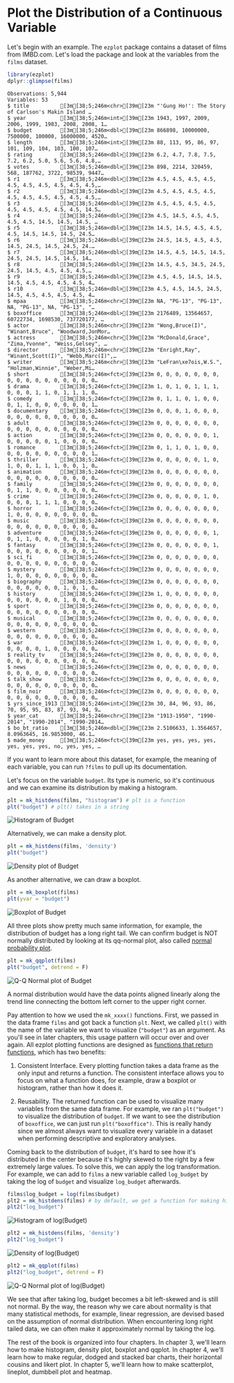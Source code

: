 # Plot the Distribution of a Continuous Variable

Let's begin with an example. The `ezplot` package contains a dataset of films from IMBD.com. Let's load the package and look at the variables from the `films` dataset.

```r
library(ezplot)
dplyr::glimpse(films)
```

```
Observations: 5,944
Variables: 53
$ title          [3m[38;5;246m<chr>[39m[23m "'Gung Ho!': The Story of Carlson's Makin Island …
$ year           [3m[38;5;246m<int>[39m[23m 1943, 1997, 2009, 2006, 1999, 1983, 2008, 2008, 1…
$ budget         [3m[38;5;246m<dbl>[39m[23m 866898, 10000000, 7500000, 100000, 16000000, 4520…
$ length         [3m[38;5;246m<int>[39m[23m 88, 113, 95, 86, 97, 101, 109, 104, 103, 100, 107…
$ rating         [3m[38;5;246m<dbl>[39m[23m 6.2, 4.7, 7.8, 7.5, 7.2, 6.2, 5.0, 5.6, 5.6, 4.8,…
$ votes          [3m[38;5;246m<dbl>[39m[23m 898, 2214, 320459, 568, 187762, 3722, 98539, 9447…
$ r1             [3m[38;5;246m<dbl>[39m[23m 4.5, 4.5, 4.5, 4.5, 4.5, 4.5, 4.5, 4.5, 4.5, 4.5,…
$ r2             [3m[38;5;246m<dbl>[39m[23m 4.5, 4.5, 4.5, 4.5, 4.5, 4.5, 4.5, 4.5, 4.5, 4.5,…
$ r3             [3m[38;5;246m<dbl>[39m[23m 4.5, 4.5, 4.5, 4.5, 4.5, 4.5, 4.5, 4.5, 4.5, 14.5…
$ r4             [3m[38;5;246m<dbl>[39m[23m 4.5, 14.5, 4.5, 4.5, 4.5, 4.5, 14.5, 14.5, 14.5, …
$ r5             [3m[38;5;246m<dbl>[39m[23m 14.5, 14.5, 4.5, 4.5, 4.5, 14.5, 14.5, 14.5, 24.5…
$ r6             [3m[38;5;246m<dbl>[39m[23m 24.5, 14.5, 4.5, 4.5, 14.5, 24.5, 14.5, 24.5, 24.…
$ r7             [3m[38;5;246m<dbl>[39m[23m 14.5, 4.5, 14.5, 14.5, 24.5, 24.5, 14.5, 14.5, 14…
$ r8             [3m[38;5;246m<dbl>[39m[23m 14.5, 4.5, 34.5, 24.5, 24.5, 14.5, 4.5, 4.5, 4.5,…
$ r9             [3m[38;5;246m<dbl>[39m[23m 4.5, 4.5, 14.5, 14.5, 14.5, 4.5, 4.5, 4.5, 4.5, 4…
$ r10            [3m[38;5;246m<dbl>[39m[23m 4.5, 4.5, 14.5, 24.5, 14.5, 4.5, 4.5, 4.5, 4.5, 4…
$ mpaa           [3m[38;5;246m<chr>[39m[23m NA, "PG-13", "PG-13", NA, "PG-13", NA, "PG-13", "…
$ boxoffice      [3m[38;5;246m<dbl>[39m[23m 2176489, 13564657, 60722734, 1698530, 737720177, …
$ actor          [3m[38;5;246m<chr>[39m[23m "Wong,Bruce(I)", "Winant,Bruce", "Woodward,JonMor…
$ actress        [3m[38;5;246m<chr>[39m[23m "McDonald,Grace", "Zima,Yvonne", "Weiss,Gelsey", …
$ director       [3m[38;5;246m<chr>[39m[23m "Enright,Ray", "Winant,Scott(I)", "Webb,Marc(I)",…
$ writer         [3m[38;5;246m<chr>[39m[23m "LeFran\xe7ois,W.S.", "Holzman,Winnie", "Weber,Mi…
$ short          [3m[38;5;246m<fct>[39m[23m 0, 0, 0, 0, 0, 0, 0, 0, 0, 0, 0, 0, 0, 0, 0, 0, 0…
$ drama          [3m[38;5;246m<fct>[39m[23m 1, 0, 1, 0, 1, 1, 1, 0, 0, 0, 1, 1, 0, 1, 1, 1, 0…
$ comedy         [3m[38;5;246m<fct>[39m[23m 0, 1, 1, 0, 1, 0, 0, 0, 1, 1, 0, 0, 0, 0, 0, 0, 1…
$ documentary    [3m[38;5;246m<fct>[39m[23m 0, 0, 0, 1, 0, 0, 0, 0, 0, 0, 0, 0, 0, 0, 0, 0, 0…
$ adult          [3m[38;5;246m<fct>[39m[23m 0, 0, 0, 0, 0, 0, 0, 0, 0, 0, 0, 0, 0, 0, 0, 0, 0…
$ action         [3m[38;5;246m<fct>[39m[23m 0, 0, 0, 0, 0, 0, 1, 0, 0, 0, 0, 0, 1, 0, 0, 0, 0…
$ romance        [3m[38;5;246m<fct>[39m[23m 0, 1, 1, 0, 1, 0, 0, 0, 0, 0, 0, 0, 0, 0, 0, 0, 1…
$ thriller       [3m[38;5;246m<fct>[39m[23m 0, 0, 0, 0, 0, 1, 0, 1, 0, 0, 1, 1, 1, 0, 0, 1, 0…
$ animation      [3m[38;5;246m<fct>[39m[23m 0, 0, 0, 0, 0, 0, 0, 0, 0, 0, 0, 0, 0, 0, 0, 0, 0…
$ family         [3m[38;5;246m<fct>[39m[23m 0, 0, 0, 0, 0, 0, 0, 0, 1, 1, 0, 0, 0, 0, 0, 0, 0…
$ crime          [3m[38;5;246m<fct>[39m[23m 0, 0, 0, 0, 0, 1, 0, 0, 0, 0, 1, 1, 1, 0, 0, 0, 0…
$ horror         [3m[38;5;246m<fct>[39m[23m 0, 0, 0, 0, 0, 0, 0, 1, 0, 0, 0, 0, 0, 0, 0, 0, 0…
$ music          [3m[38;5;246m<fct>[39m[23m 0, 0, 0, 0, 0, 0, 0, 0, 0, 0, 0, 0, 0, 0, 0, 0, 0…
$ adventure      [3m[38;5;246m<fct>[39m[23m 0, 0, 0, 0, 0, 0, 1, 0, 1, 1, 0, 0, 0, 0, 0, 1, 0…
$ fantasy        [3m[38;5;246m<fct>[39m[23m 0, 0, 0, 0, 0, 0, 1, 0, 0, 0, 0, 0, 0, 0, 0, 0, 1…
$ sci_fi         [3m[38;5;246m<fct>[39m[23m 0, 0, 0, 0, 0, 0, 0, 0, 0, 0, 0, 0, 0, 0, 0, 0, 0…
$ mystery        [3m[38;5;246m<fct>[39m[23m 0, 0, 0, 0, 0, 0, 0, 1, 0, 0, 0, 0, 0, 0, 0, 0, 0…
$ biography      [3m[38;5;246m<fct>[39m[23m 0, 0, 0, 0, 0, 0, 0, 0, 0, 0, 0, 0, 0, 1, 0, 1, 0…
$ history        [3m[38;5;246m<fct>[39m[23m 1, 0, 0, 0, 0, 0, 0, 0, 0, 0, 0, 0, 0, 1, 0, 0, 0…
$ sport          [3m[38;5;246m<fct>[39m[23m 0, 0, 0, 0, 0, 0, 0, 0, 0, 0, 0, 0, 0, 0, 0, 0, 0…
$ musical        [3m[38;5;246m<fct>[39m[23m 0, 0, 0, 0, 0, 0, 0, 0, 0, 0, 0, 0, 0, 0, 0, 0, 0…
$ western        [3m[38;5;246m<fct>[39m[23m 0, 0, 0, 0, 0, 0, 0, 0, 0, 0, 0, 0, 0, 0, 0, 0, 0…
$ war            [3m[38;5;246m<fct>[39m[23m 1, 0, 0, 0, 0, 0, 0, 0, 0, 0, 0, 1, 0, 0, 0, 0, 0…
$ reality_tv     [3m[38;5;246m<fct>[39m[23m 0, 0, 0, 0, 0, 0, 0, 0, 0, 0, 0, 0, 0, 0, 0, 0, 0…
$ news           [3m[38;5;246m<fct>[39m[23m 0, 0, 0, 0, 0, 0, 0, 0, 0, 0, 0, 0, 0, 0, 0, 0, 0…
$ talk_show      [3m[38;5;246m<fct>[39m[23m 0, 0, 0, 0, 0, 0, 0, 0, 0, 0, 0, 0, 0, 0, 0, 0, 0…
$ film_noir      [3m[38;5;246m<fct>[39m[23m 0, 0, 0, 0, 0, 0, 0, 0, 0, 0, 0, 0, 0, 0, 0, 0, 0…
$ yrs_since_1913 [3m[38;5;246m<int>[39m[23m 30, 84, 96, 93, 86, 70, 95, 95, 83, 87, 93, 94, 9…
$ year_cat       [3m[38;5;246m<chr>[39m[23m "1913-1950", "1990-2014", "1990-2014", "1990-2014…
$ bo_bt_ratio    [3m[38;5;246m<dbl>[39m[23m 2.5106633, 1.3564657, 8.0963645, 16.9853000, 46.1…
$ made_money     [3m[38;5;246m<fct>[39m[23m yes, yes, yes, yes, yes, yes, yes, no, yes, yes, …
```

If you want to learn more about this dataset, for example, the meaning of each variable, you can run `?films` to pull up its documentation. 

Let's focus on the variable `budget`. Its type is numeric, so it's continuous and we can examine its distribution by making a histogram.

```r
plt = mk_histdens(films, "histogram") # plt is a function
plt("budget") # plt() takes in a string
```

![Histogram of Budget](images/hist_budget-1.png)

Alternatively, we can make a density plot.

```r
plt = mk_histdens(films, 'density') 
plt("budget") 
```

![Density plot of Budget](images/density_budget-1.png)

As another alternative, we can draw a boxplot.

```r
plt = mk_boxplot(films) 
plt(yvar = "budget") 
```

![Boxplot of Budget](images/box_budget-1.png)

All three plots show pretty much same information, for example, the distribution of budget has a long right tail. We can confirm budget is NOT normally distributed by looking at its qq-normal plot, also called [normal probability plot](https://en.wikipedia.org/wiki/Normal_probability_plot). 

```r
plt = mk_qqplot(films) 
plt("budget", detrend = F) 
```

![Q-Q Normal plot of Budget](images/qq_budget-1.png)

A normal distribution would have the data points aligned linearly along the 
trend line connecting the bottom left corner to the upper right corner. 

Pay attention to how we used the `mk_xxxx()` functions. First, we passed in
the data frame `films` and got back a function `plt`. Next, we called 
`plt()` with the name of the variable we want to visualize (`"budget"`) as an
argument. As you'll see in later chapters, this usage pattern will occur over 
and over again. All ezplot plotting functions are designed as [functions that return functions](http://masterr.org/r/functions-that-return-functions/), which has two 
benefits: 

1. Consistent Interface. Every plotting function takes a data frame as the only
input and returns a function. The consistent interface allows you to focus on 
what a function does, for example, draw a boxplot or histogram, rather than how 
it does it. 

2. Reusability. The returned function can be used to visualize many variables 
from the same data frame. For example, we ran `plt("budget")` to visualize
the distribution of `budget`. If we want to see the distribution of `boxoffice`,
we can just run `plt("boxoffice")`. This is really handy since we almost always 
want to visualize every variable in a dataset when performing descriptive and
exploratory analyses. 

Coming back to the distribution of `budget`, it's hard to see how it's 
distributed in the center because it's highly skewed to the right by a few 
extremely large values. To solve this, we can apply the log transformation. 
For example, we can add to `films` a new variable called `log_budget` by 
taking the log of `budget` and visualize `log_budget` afterwards.

```r
films$log_budget = log(films$budget)
plt2 = mk_histdens(films) # by default, we get a function for making histograms
plt2("log_budget")
```

![Histogram of log(Budget)](images/hist_log_budget-1.png)


```r
plt2 = mk_histdens(films, 'density')
plt2("log_budget")
```

![Density of log(Budget)](images/density_log_budget-1.png)


```r
plt2 = mk_qqplot(films)
plt2("log_budget", detrend = F)
```

![Q-Q Normal plot of log(Budget)](images/qq_log_budget-1.png)

We see that after taking log, budget becomes a bit left-skewed and is still
not normal. By the way, the reason why we care about normality is that many 
statistical methods, for example, linear regression, are devised based on the 
assumption of normal distribution. When encountering long right tailed data, 
we can often make it approximately normal by taking the log. 

The rest of the book is organized into four chapters. In chapter 3, we'll learn
how to make histogram, density plot, boxplot and qqplot. In chapter 4, we'll 
learn how to make regular, dodged and stacked bar charts, their horizontal
cousins and likert plot. In chapter 5, we'll learn how to make scatterplot, 
lineplot, dumbbell plot and heatmap.

